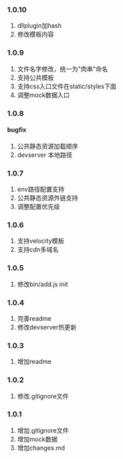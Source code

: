 ### 1.0.10
1. dllplugin加hash
2. 修改模板内容
### 1.0.9
1. 文件名字修改，统一为"肉串"命名
2. 支持公共模板
3. 支持css入口文件在static/styles下面
4. 调整mock数据入口
### 1.0.8
#### bugfix
1. 公共静态资源加载顺序
2. devserver 本地路径
### 1.0.7
1. env路径配置支持
2. 公共静态资源外链支持
3. 调整配置优先级
### 1.0.6
1. 支持velocity模板
2. 支持cdn多域名
### 1.0.5
1. 修改bin/add.js init
### 1.0.4
1. 完善readme
2. 修改devserver热更新
### 1.0.3
1. 增加readme
### 1.0.2
1. 修改.gitignore文件
### 1.0.1
1. 增加.gitignore文件
2. 增加mock数据
3. 增加changes.md

